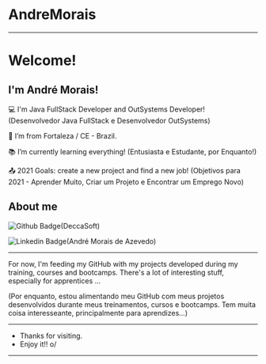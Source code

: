 # AndreMorais
  
----------------------------------------------------------------------------
  
# Welcome! 
## I'm André Morais!
  
:computer: I'm Java FullStack Developer and OutSystems Developer! (Desenvolvedor Java FullStack e Desenvolvedor OutSystems)
  
:house_with_garden: I’m from Fortaleza / CE - Brazil.
  
:books: I’m currently learning everything! (Entusiasta e Estudante, por Enquanto!)
  
:outbox_tray: 2021 Goals: create a new project and find a new job! (Objetivos para 2021 - Aprender Muito, Criar um Projeto e Encontrar um Emprego Novo)
 
## About me
![Github Badge](https://img.shields.io/badge/-Github-000?style=flat-square&logo=Github&logoColor=white&link=https://github.com/DeccaSoft)(DeccaSoft)

![Linkedin Badge](https://img.shields.io/badge/-LinkedIn-blue?style=flat-square&logo=Linkedin&logoColor=white&link=https://www.linkedin.com/in/andr%C3%A9-morais-de-azevedo-543a59a1/)(André Morais de Azevedo)
  
----------------------------------------------------------------------------------
  
For now, I'm feeding my GitHub with my projects developed during my training, courses and bootcamps. There's a lot of interesting stuff, especially for apprentices ...
  
(Por enquanto, estou alimentando meu GitHub com meus projetos desenvolvidos durante meus treinamentos, cursos e bootcamps. Tem muita coisa interesseante, principalmente para aprendizes...)
  
----------------------------------------------------------------------------------
- Thanks for visiting.
- Enjoy it!! o/
----------------------------------------------------------------------------------

